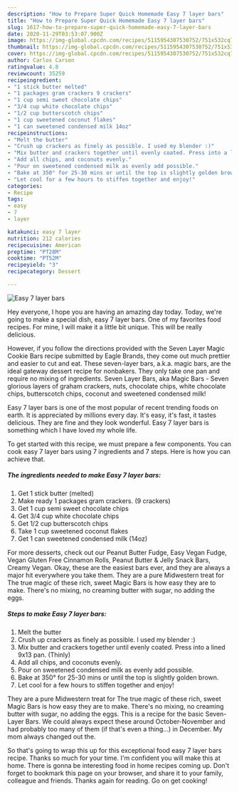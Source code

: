```yaml
---
description: "How to Prepare Super Quick Homemade Easy 7 layer bars"
title: "How to Prepare Super Quick Homemade Easy 7 layer bars"
slug: 1617-how-to-prepare-super-quick-homemade-easy-7-layer-bars
date: 2020-11-29T03:53:07.900Z
image: https://img-global.cpcdn.com/recipes/5115954307530752/751x532cq70/easy-7-layer-bars-recipe-main-photo.jpg
thumbnail: https://img-global.cpcdn.com/recipes/5115954307530752/751x532cq70/easy-7-layer-bars-recipe-main-photo.jpg
cover: https://img-global.cpcdn.com/recipes/5115954307530752/751x532cq70/easy-7-layer-bars-recipe-main-photo.jpg
author: Carlos Carson
ratingvalue: 4.8
reviewcount: 35259
recipeingredient:
- "1 stick butter melted"
- "1 packages gram crackers 9 crackers"
- "1 cup semi sweet chocolate chips"
- "3/4 cup white chocolate chips"
- "1/2 cup butterscotch chips"
- "1 cup sweetened coconut flakes"
- "1 can sweetened condensed milk 14oz"
recipeinstructions:
- "Melt the butter"
- "Crush up crackers as finely as possible. I used my blender :)"
- "Mix butter and crackers together until evenly coated. Press into a lined 9x13 pan. (Thinly)"
- "Add all chips, and coconuts evenly."
- "Pour on sweetened condensed milk as evenly add possible."
- "Bake at 350° for 25-30 mins or until the top is slightly golden brown."
- "Let cool for a few hours to stiffen together and enjoy!"
categories:
- Recipe
tags:
- easy
- 7
- layer

katakunci: easy 7 layer 
nutrition: 212 calories
recipecuisine: American
preptime: "PT28M"
cooktime: "PT52M"
recipeyield: "3"
recipecategory: Dessert

---
```



![Easy 7 layer bars](https://img-global.cpcdn.com/recipes/5115954307530752/751x532cq70/easy-7-layer-bars-recipe-main-photo.jpg)

Hey everyone, I hope you are having an amazing day today. Today, we're going to make a special dish, easy 7 layer bars. One of my favorites food recipes. For mine, I will make it a little bit unique. This will be really delicious.

However, if you follow the directions provided with the Seven Layer Magic Cookie Bars recipe submitted by Eagle Brands, they come out much prettier and easier to cut and eat. These seven-layer bars, a.k.a. magic bars, are the ideal gateway dessert recipe for nonbakers. They only take one pan and require no mixing of ingredients. Seven Layer Bars, aka Magic Bars - Seven glorious layers of graham crackers, nuts, chocolate chips, white chocolate chips, butterscotch chips, coconut and sweetened condensed milk!

Easy 7 layer bars is one of the most popular of recent trending foods on earth. It is appreciated by millions every day. It's easy, it's fast, it tastes delicious. They are fine and they look wonderful. Easy 7 layer bars is something which I have loved my whole life.


To get started with this recipe, we must prepare a few components. You can cook easy 7 layer bars using 7 ingredients and 7 steps. Here is how you can achieve that.

<!--inarticleads1-->

##### The ingredients needed to make Easy 7 layer bars:

1. Get 1 stick butter (melted)
1. Make ready 1 packages gram crackers. (9 crackers)
1. Get 1 cup semi sweet chocolate chips
1. Get 3/4 cup white chocolate chips
1. Get 1/2 cup butterscotch chips
1. Take 1 cup sweetened coconut flakes
1. Get 1 can sweetened condensed milk (14oz)


For more desserts, check out our Peanut Butter Fudge, Easy Vegan Fudge, Vegan Gluten Free Cinnamon Rolls, Peanut Butter &amp; Jelly Snack Bars, Creamy Vegan. Okay, these are the easiest bars ever, and they are always a major hit everywhere you take them. They are a pure Midwestern treat for The true magic of these rich, sweet Magic Bars is how easy they are to make. There&#39;s no mixing, no creaming butter with sugar, no adding the eggs. 

<!--inarticleads2-->

##### Steps to make Easy 7 layer bars:

1. Melt the butter
1. Crush up crackers as finely as possible. I used my blender :)
1. Mix butter and crackers together until evenly coated. Press into a lined 9x13 pan. (Thinly)
1. Add all chips, and coconuts evenly.
1. Pour on sweetened condensed milk as evenly add possible.
1. Bake at 350° for 25-30 mins or until the top is slightly golden brown.
1. Let cool for a few hours to stiffen together and enjoy!


They are a pure Midwestern treat for The true magic of these rich, sweet Magic Bars is how easy they are to make. There&#39;s no mixing, no creaming butter with sugar, no adding the eggs. This is a recipe for the basic Seven-Layer Bars. We could always expect these around October-November and had probably too many of them (if that&#39;s even a thing…) in December. My mom always changed out the. 

So that's going to wrap this up for this exceptional food easy 7 layer bars recipe. Thanks so much for your time. I'm confident you will make this at home. There is gonna be interesting food in home recipes coming up. Don't forget to bookmark this page on your browser, and share it to your family, colleague and friends. Thanks again for reading. Go on get cooking!
